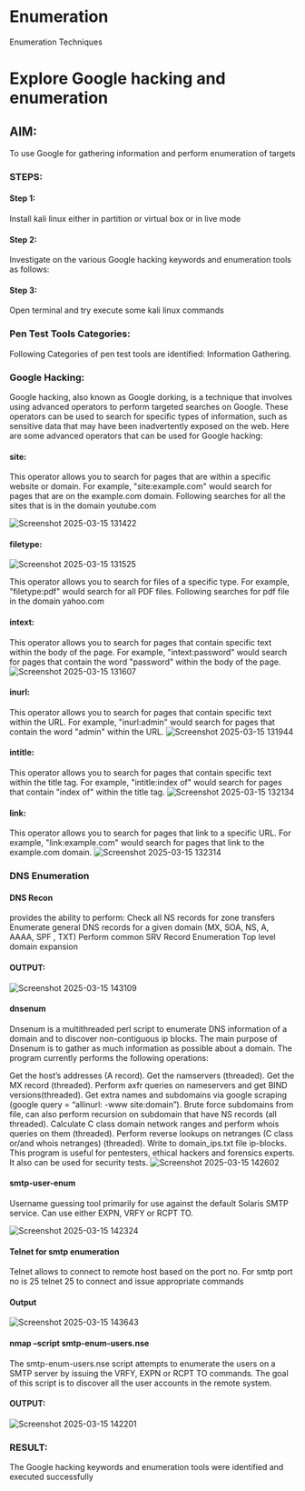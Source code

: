 # Enumeration
Enumeration Techniques

# Explore Google hacking and enumeration 

## AIM:

To use Google for gathering information and perform enumeration of targets

### STEPS:

#### Step 1:

Install kali linux either in partition or virtual box or in live mode

#### Step 2:

Investigate on the various Google hacking keywords and enumeration tools as follows:


#### Step 3:
Open terminal and try execute some kali linux commands

### Pen Test Tools Categories:  

Following Categories of pen test tools are identified:
Information Gathering.

### Google Hacking:

Google hacking, also known as Google dorking, is a technique that involves using advanced operators to perform targeted searches on Google. These operators can be used to search for specific types of information, such as sensitive data that may have been inadvertently exposed on the web. Here are some advanced operators that can be used for Google hacking:

#### site:
This operator allows you to search for pages that are within a specific website or domain. For example, "site:example.com" would search for pages that are on the example.com domain.
Following searches for all the sites that is in the domain youtube.com




![Screenshot 2025-03-15 131422](https://github.com/user-attachments/assets/5d6b604e-7b2d-43f1-b64f-1c39635e21b7)




#### filetype: 

![Screenshot 2025-03-15 131525](https://github.com/user-attachments/assets/c7693014-d26b-4567-a98c-17a11d95a1b3)

This operator allows you to search for files of a specific type. For example, "filetype:pdf" would search for all PDF files.
Following searches for pdf file in the domain yahoo.com

#### intext:
This operator allows you to search for pages that contain specific text within the body of the page. For example, "intext:password" would search for pages that contain the word "password" within the body of the page.
![Screenshot 2025-03-15 131607](https://github.com/user-attachments/assets/b6c3bda8-11f9-4efa-90bb-f4d70dd6934d)



#### inurl:
This operator allows you to search for pages that contain specific text within the URL. For example, "inurl:admin" would search for pages that contain the word "admin" within the URL.
![Screenshot 2025-03-15 131944](https://github.com/user-attachments/assets/e40bd9c0-93df-4e1e-a87f-5d37c7653dd9)


#### intitle:
This operator allows you to search for pages that contain specific text within the title tag. For example, "intitle:index of" would search for pages that contain "index of" within the title tag.
![Screenshot 2025-03-15 132134](https://github.com/user-attachments/assets/f3e328c6-621c-4eed-ad2b-61f30d141b7f)




#### link:
This operator allows you to search for pages that link to a specific URL. For example, "link:example.com" would search for pages that link to the example.com domain.
![Screenshot 2025-03-15 132314](https://github.com/user-attachments/assets/8ac31cb3-766f-48d1-a8a6-eaa10f614a12)



### DNS Enumeration


#### DNS Recon
provides the ability to perform:
Check all NS records for zone transfers
Enumerate general DNS records for a given domain (MX, SOA, NS, A, AAAA, SPF , TXT)
Perform common SRV Record Enumeration
Top level domain expansion
#### OUTPUT:
![Screenshot 2025-03-15 143109](https://github.com/user-attachments/assets/53d9d0de-13a1-4987-bb60-5be34883ee24)


#### dnsenum
Dnsenum is a multithreaded perl script to enumerate DNS information of a domain and to discover non-contiguous ip blocks. The main purpose of Dnsenum is to gather as much information as possible about a domain. The program currently performs the following operations:

Get the host’s addresses (A record).
Get the namservers (threaded).
Get the MX record (threaded).
Perform axfr queries on nameservers and get BIND versions(threaded).
Get extra names and subdomains via google scraping (google query = “allinurl: -www site:domain”).
Brute force subdomains from file, can also perform recursion on subdomain that have NS records (all threaded).
Calculate C class domain network ranges and perform whois queries on them (threaded).
Perform reverse lookups on netranges (C class or/and whois netranges) (threaded).
Write to domain_ips.txt file ip-blocks.
This program is useful for pentesters, ethical hackers and forensics experts. It also can be used for security tests.
![Screenshot 2025-03-15 142602](https://github.com/user-attachments/assets/e234428e-0b83-4f5b-aeb2-0d7e586f83d8)



#### smtp-user-enum
Username guessing tool primarily for use against the default Solaris SMTP service. Can use either EXPN, VRFY or RCPT TO.



![Screenshot 2025-03-15 142324](https://github.com/user-attachments/assets/a0b8e274-b23e-450b-9a36-e35e35166ae5)



#### Telnet for smtp enumeration
Telnet allows to connect to remote host based on the port no. For smtp port no is 25
telnet <host address> 25 to connect
and issue appropriate commands
  
#### Output
  
![Screenshot 2025-03-15 143643](https://github.com/user-attachments/assets/294fb1d8-e4f7-4025-a841-187a1dffe3f3)
  

#### nmap –script smtp-enum-users.nse <hostname>

The smtp-enum-users.nse script attempts to enumerate the users on a SMTP server by issuing the VRFY, EXPN or RCPT TO commands. The goal of this script is to discover all the user accounts in the remote system.


#### OUTPUT:
 
![Screenshot 2025-03-15 142201](https://github.com/user-attachments/assets/a6c17938-31d0-4574-8ec4-dcc59cc7c699)


### RESULT:
The Google hacking keywords and enumeration tools were identified and executed successfully


